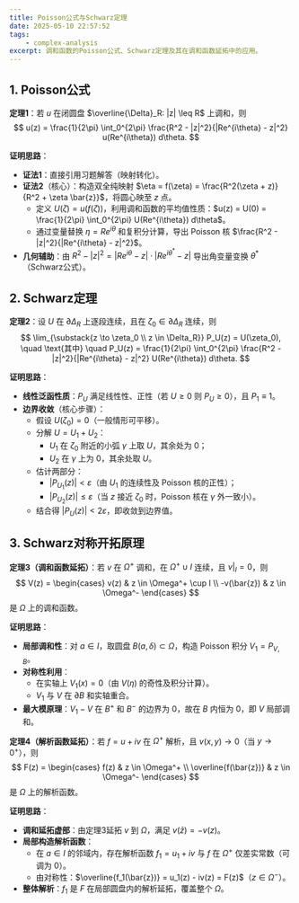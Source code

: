 ```yaml
---
title: Poisson公式与Schwarz定理
date: 2025-05-10 22:57:52
tags:
    - complex-analysis
excerpt: 调和函数的Poisson公式、Schwarz定理及其在调和函数延拓中的应用。
---
```


## **1. Poisson公式**
**定理1**：若 $u$ 在闭圆盘 $\overline{\Delta}_R: |z| \leq R$ 上调和，则  
$$
u(z) = \frac{1}{2\pi} \int_0^{2\pi} \frac{R^2 - |z|^2}{|Re^{i\theta} - z|^2} u(Re^{i\theta})  d\theta.
$$

**证明思路**：  
- **证法1**：直接引用习题解答（映射转化）。  
- **证法2**（核心）：构造双全纯映射 $\eta = f(\zeta) = \frac{R^2(\zeta + z)}{R^2 + \zeta \bar{z}}$，将圆心映至 $z$ 点。  
  - 定义 $U(\zeta) = u(f(\zeta))$，利用调和函数的平均值性质：$u(z) = U(0) = \frac{1}{2\pi} \int_0^{2\pi} U(Re^{i\theta})  d\theta$。  
  - 通过变量替换 $\eta = Re^{i\theta}$ 和复积分计算，导出 Poisson 核 $\frac{R^2 - |z|^2}{|Re^{i\theta} - z|^2}$。  
- **几何辅助**：由 $R^2 - |z|^2 = |Re^{i\theta} - z| \cdot |Re^{i\theta^*} - z|$ 导出角变量变换 $\theta^*$（Schwarz公式）。


## **2. Schwarz定理**
**定理2**：设 $U$ 在 $\partial \Delta_R$ 上逐段连续，且在 $\zeta_0 \in \partial \Delta_R$ 连续，则  
$$
\lim_{\substack{z \to \zeta_0 \\ z \in \Delta_R}} P_U(z) = U(\zeta_0), \quad \text{其中} \quad P_U(z) = \frac{1}{2\pi} \int_0^{2\pi} \frac{R^2 - |z|^2}{|Re^{i\theta} - z|^2} U(Re^{i\theta})  d\theta.
$$

**证明思路**：  
- **线性泛函性质**：$P_U$ 满足线性性、正性（若 $U \geq 0$ 则 $P_U \geq 0$），且 $P_1 \equiv 1$。  
- **边界收敛**（核心步骤）：  
  - 假设 $U(\zeta_0) = 0$（一般情形可平移）。  
  - 分解 $U = U_1 + U_2$：  
    - $U_1$ 在 $\zeta_0$ 附近的小弧 $\gamma$ 上取 $U$，其余处为 $0$；  
    - $U_2$ 在 $\gamma$ 上为 $0$，其余处取 $U$。  
  - 估计两部分：  
    - $|P_{U_1}(z)| < \varepsilon$（由 $U_1$ 的连续性及 Poisson 核的正性）；  
    - $|P_{U_2}(z)| \leq \varepsilon$（当 $z$ 接近 $\zeta_0$ 时，Poisson 核在 $\gamma$ 外一致小）。  
  - 结合得 $|P_U(z)| < 2\varepsilon$，即收敛到边界值。


## **3. Schwarz对称开拓原理**
**定理3（调和函数延拓）**：若 $v$ 在 $\Omega^+$ 调和，在 $\Omega^+ \cup I$ 连续，且 $v|_I = 0$，则  
$$
V(z) = \begin{cases} 
v(z) & z \in \Omega^+ \cup I \\
-v(\bar{z}) & z \in \Omega^-
\end{cases}
$$
是 $\Omega$ 上的调和函数。  

**证明思路**：  
- **局部调和性**：对 $a \in I$，取圆盘 $B(a,\delta) \subset \Omega$，构造 Poisson 积分 $V_1 = P_{V,B}$。  
- **对称性利用**：  
  - 在实轴上 $V_1(x) = 0$（由 $V(\eta)$ 的奇性及积分计算）。  
  - $V_1$ 与 $V$ 在 $\partial B$ 和实轴重合。  
- **最大模原理**：$V_1 - V$ 在 $B^+$ 和 $B^-$ 的边界为 $0$，故在 $B$ 内恒为 $0$，即 $V$ 局部调和。

**定理4（解析函数延拓）**：若 $f = u + iv$ 在 $\Omega^+$ 解析，且 $v(x,y) \to 0$（当 $y \to 0^+$），则  
$$
F(z) = \begin{cases} 
f(z) & z \in \Omega^+ \\
\overline{f(\bar{z})} & z \in \Omega^-
\end{cases}
$$
是 $\Omega$ 上的解析函数。  

**证明思路**：  
- **调和延拓虚部**：由定理3延拓 $v$ 到 $\Omega$，满足 $v(\bar{z}) = -v(z)$。  
- **局部构造解析函数**：  
  - 在 $a \in I$ 的邻域内，存在解析函数 $f_1 = u_1 + iv$ 与 $f$ 在 $\Omega^+$ 仅差实常数（可调为 $0$）。  
  - 由对称性：$\overline{f_1(\bar{z})} = u_1(z) - iv(z) = F(z)$（$z \in \Omega^-$）。  
- **整体解析**：$f_1$ 是 $F$ 在局部圆盘内的解析延拓，覆盖整个 $\Omega$。
